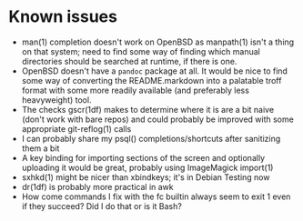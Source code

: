 Known issues
============

*   man(1) completion doesn't work on OpenBSD as manpath(1) isn't a thing on
    that system; need to find some way of finding which manual directories
    should be searched at runtime, if there is one.
*   OpenBSD doesn't have a `pandoc` package at all. It would be nice to find
    some way of converting the README.markdown into a palatable troff format
    with some more readily available (and preferably less heavyweight) tool.
*   The checks gscr(1df) makes to determine where it is are a bit naive (don't
    work with bare repos) and could probably be improved with some appropriate
    git-reflog(1) calls
*   I can probably share my psql() completions/shortcuts after sanitizing them
    a bit
*   A key binding for importing sections of the screen and optionally uploading
    it would be great, probably using ImageMagick import(1)
*   sxhkd(1) might be nicer than xbindkeys; it's in Debian Testing now
*   dr(1df) is probably more practical in awk
*   How come commands I fix with the fc builtin always seem to exit 1 even if
    they succeed? Did I do that or is it Bash?
